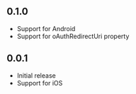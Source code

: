## 0.1.0

* Support for Android
* Support for oAuthRedirectUri property

## 0.0.1

* Initial release
* Support for iOS

